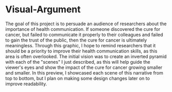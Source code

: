 # Visual-Argument

The goal of this project is to persuade an audience of researchers about the importance of health communication. If someone discovered the cure for cancer, but failed to communicate it properly to their colleagues and failed to gain the trust of the public, then the cure for cancer is ultimately meaningless. Through this graphic, I hope to remind researchers that it should be a priority to improve their health communication skills, as this area is often overlooked. The initial vision was to create an inverted pyramid with each of the "scenes" I just described, as this will help guide the viewer's eyes and show the impact of the cure for cancer growing smaller and smaller. In this preview, I showcased each scene of this narrative from top to bottom, but I plan on making some design changes later on to improve readability.
